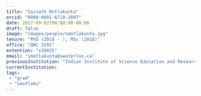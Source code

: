 ```yaml
---
title: "Sainath Motlakunta"
orcid: "0000-0001-6710-3897"
date: 2017-09-02T00:00:00-00:00
draft: false
image: "images/people/smotlakunta.jpg"
tenure: "PhD (2018 - ), MSc (2018)"
office: "QNC 3202"
extention: "x39025"
email: "smotlakunta@uwaterloo.ca"
previousInstitution: "Indian Institute of Science Education and Research, Pune"
currentInstitution: 
tags:
 - "grad"
 - "smotlaku"
---
```


